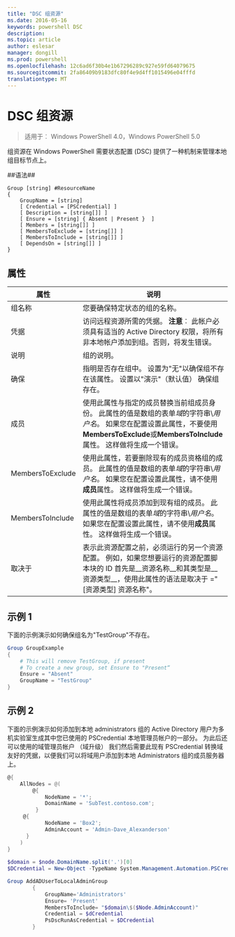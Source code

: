 ```yaml
---
title: "DSC 组资源"
ms.date: 2016-05-16
keywords: powershell DSC
description: 
ms.topic: article
author: eslesar
manager: dongill
ms.prod: powershell
ms.openlocfilehash: 12c6ad6f30b4e1b67296289c927e59fd64079675
ms.sourcegitcommit: 2fa86409b9183dfc80f4e9d4ff1015496e04fffd
translationtype: MT
---
```

# DSC 组资源

> 适用于︰ Windows PowerShell 4.0，Windows PowerShell 5.0

组资源在 Windows PowerShell 需要状态配置 (DSC) 提供了一种机制来管理本地组目标节点上。

##语法##
```
Group [string] #ResourceName
{
    GroupName = [string]
    [ Credential = [PSCredential] ]
    [ Description = [string[]] ]
    [ Ensure = [string] { Absent | Present }  ]
    [ Members = [string[]] ]
    [ MembersToExclude = [string[]] ]
    [ MembersToInclude = [string[]] ]
    [ DependsOn = [string[]] ]
}
```

## 属性

|  属性  |  说明   | 
|---|---| 
| 组名称| 您要确保特定状态的组的名称。| 
| 凭据| 访问远程资源所需的凭据。 **注意**︰ 此帐户必须具有适当的 Active Directory 权限，将所有非本地帐户添加到组。否则，将发生错误。
| 说明| 组的说明。| 
| 确保| 指明是否存在组中。 设置为"无"以确保组不存在该属性。 设置以"演示"（默认值） 确保组存在。| 
| 成员| 使用此属性与指定的成员替换当前组成员身份。 此属性的值是数组的表单*域*的字符串\\*用户名*。 如果您在配置设置此属性，不要使用**MembersToExclude**或**MembersToInclude**属性。 这样做将生成一个错误。| 
| MembersToExclude| 使用此属性，若要删除现有的成员资格组的成员。 此属性的值是数组的表单*域*的字符串\\*用户名*。 如果您在配置设置此属性，请不使用**成员**属性。 这样做将生成一个错误。| 
| MembersToInclude| 使用此属性将成员添加到现有组的成员。 此属性的值是数组的表单*域*的字符串\\*用户名*。 如果您在配置设置此属性，请不使用**成员**属性。 这样做将生成一个错误。| 
| 取决于 | 表示此资源配置之前，必须运行的另一个资源配置。 例如，如果您想要运行的资源配置脚本块的 ID 首先是__资源名称__和其类型是__资源类型__，使用此属性的语法是取决于 ="[资源类型] 资源名称"。| 

## 示例 1

下面的示例演示如何确保组名为"TestGroup"不存在。 

```powershell
Group GroupExample
{
    # This will remove TestGroup, if present
    # To create a new group, set Ensure to "Present“
    Ensure = "Absent"
    GroupName = "TestGroup"
}
```
## 示例 2
下面的示例演示如何添加到本地 administrators 组的 Active Directory 用户为多机实验室生成其中您已使用的 PSCredential 本地管理员帐户的一部分。 为此后还可以使用的域管理员帐户 （域升级） 我们然后需要此现有 PSCredential 转换域友好的凭据，以便我们可以将域用户添加到本地 Administrators 组的成员服务器上。

```powershell
@{
    AllNodes = @(
        @{
            NodeName = '*';
            DomainName = 'SubTest.contoso.com';
         }
     @{
            NodeName = 'Box2';
            AdminAccount = 'Admin-Dave_Alexanderson'   
      }    
    )
}
                  
$domain = $node.DomainName.split('.')[0]
$DCredential = New-Object -TypeName System.Management.Automation.PSCredential -ArgumentList ("$domain\$($credential.Username)", $Credential.Password)

Group AddADUserToLocalAdminGroup
        {
            GroupName='Administrators'   
            Ensure= 'Present'             
            MembersToInclude= "$domain\$($Node.AdminAccount)"
            Credential = $dCredential    
            PsDscRunAsCredential = $DCredential
        }
```


